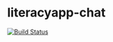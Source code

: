 # literacyapp-chat

[![Build Status](https://travis-ci.org/literacyapp-org/literacyapp-chat.svg?branch=master)](https://travis-ci.org/literacyapp-org/literacyapp-chat)
